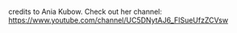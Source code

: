 credits to Ania Kubow. Check out her channel: https://www.youtube.com/channel/UC5DNytAJ6_FISueUfzZCVsw
